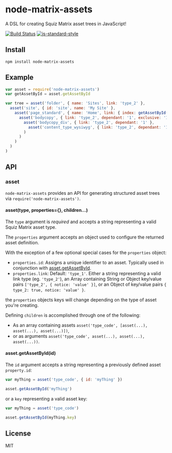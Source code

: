 # node-matrix-assets

A DSL for creating Squiz Matrix asset trees in JavaScript!

[![Build Status](https://travis-ci.org/joshgillies/node-matrix-assets.svg)](https://travis-ci.org/joshgillies/node-matrix-assets)
[![js-standard-style](https://img.shields.io/badge/code%20style-standard-brightgreen.svg?style=flat)](https://github.com/feross/standard)

## Install

`npm install node-matrix-assets`

## Example

```js
var asset = require('node-matrix-assets')
var getAssetById = asset.getAssetById

var tree = asset('folder', { name: 'Sites', link: 'type_2' },
  asset('site', { id: 'site', name: 'My Site' },
    asset('page_standard', { name: 'Home', link: { index: getAssetById('site') } },
      asset('bodycopy', { link: 'type_2', dependant: '1', exclusive: '1' },
        asset('bodycopy_div', { link: 'type_2', dependant: '1' },
          asset('content_type_wysiwyg', { link: 'type_2', dependant: '1', exclusive: '1' })
        )
      )
    )
  )
)
```

## API

### asset

`node-matrix-assets` provides an API for generating structured asset trees via `require('node-matrix-assets')`.

#### asset(type, properties={}, children...)

The `type` argument is _required_ and accepts a string representing a valid Squiz Matrix asset type.

The `properties` argument accepts an object used to configure the returned asset definition.

With the exception of a few optional special cases for the `properties` object:

  * `properties.id`: Assigns a unique identifier to an asset. Typically used in conjunction with [asset.getAssetById].
  * `properties.link`: Default: `'type_1'`. Either a string representing a valid link type (eg. `'type_2'`), an Array containing String or Object key/value pairs `['type_2', { notice: 'value' }]`, or an Object of key/value pairs `{ type_2: true, notice: 'value' }`.

the `properties` objects keys will change depending on the type of asset you're creating.

Defining `children` is accomplished through one of the following:

  * As an array containing assets `asset('type_code', [asset(...), asset(...), asset(...)])`,
  * or as arguments `asset('type_code', asset(...), asset(...), asset(...))`.

#### asset.getAssetById(id)
[asset.getAssetById]: #assetgetassetbyidid

The `id` argument accepts a string representing a previously defined asset `property.id`:

```js
var myThing = asset('type_code', { id: 'myThing' })

asset.getAssetById('myThing')
```

or a `key` representing a valid asset key:

```js
var myThing = asset('type_code')

asset.getAssetById(myThing.key)
```

## License

MIT
